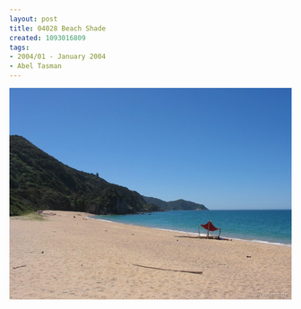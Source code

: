 ```yaml
---
layout: post
title: 04028 Beach Shade
created: 1093016809
tags:
- 2004/01 - January 2004
- Abel Tasman
---
```


<img src="/image/images/04028_beach_shade-1402.jpg"/>

